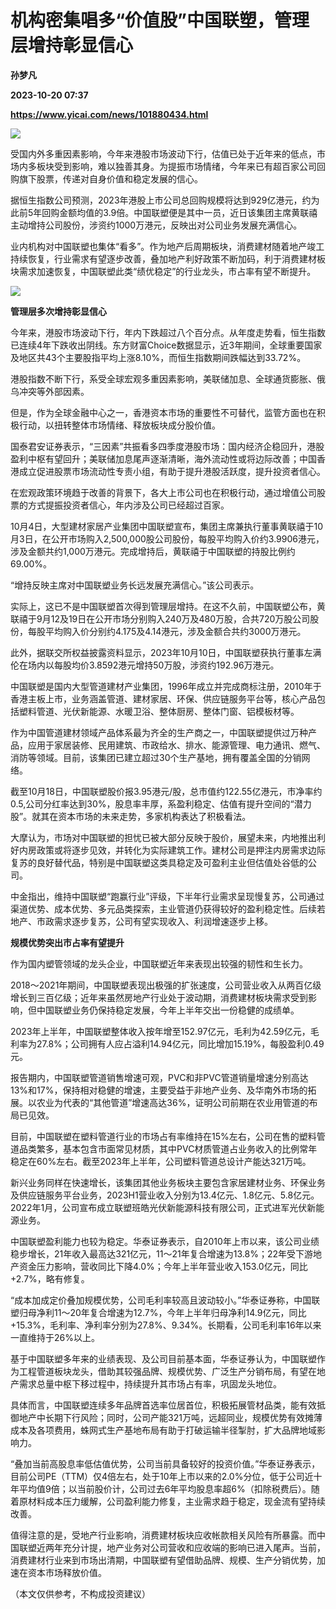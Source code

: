 # 机构密集唱多“价值股”中国联塑，管理层增持彰显信心
**孙梦凡**

**2023-10-20 07:37**

**https://www.yicai.com/news/101880434.html**

![](https://imgcdn.yicai.com/uppics/slides/2023/10/e00a55f9ac183436bf775b2de3db614c.jpg)

受国内外多重因素影响，今年来港股市场波动下行，估值已处于近年来的低点，市场内多板块受到影响，难以独善其身。为提振市场情绪，今年来已有超百家公司回购旗下股票，传递对自身价值和稳定发展的信心。

据恒生指数公司预测，2023年港股上市公司总回购规模将达到929亿港元，约为此前5年回购金额均值的3.9倍。中国联塑便是其中一员，近日该集团主席黄联禧主动增持公司股份，涉资约1000万港元，反映出对公司业务发展充满信心。

业内机构对中国联塑也集体“看多”。作为地产后周期板块，消费建材随着地产竣工持续恢复，行业需求有望逐步改善，叠加地产利好政策不断加码，利于消费建材板块需求加速恢复，中国联塑此类“绩优稳定”的行业龙头，市占率有望不断提升。

![](https://imgcdn.yicai.com/uppics/images/2023/10/b703d75b0c80851cee98a1ef23323bee.jpg)

**管理层多次增持彰显信心**

今年来，港股市场波动下行，年内下跌超过八个百分点。从年度走势看，恒生指数已连续4年下跌收出阴线。东方财富Choice数据显示，近3年期间，全球重要国家及地区共43个主要股指平均上涨8.10%，而恒生指数期间跌幅达到33.72%。

港股指数不断下行，系受全球宏观多重因素影响，美联储加息、全球通货膨胀、俄乌冲突等外部因素。

但是，作为全球金融中心之一，香港资本市场的重要性不可替代，监管方面也在积极行动，以扭转整体市场情绪、释放板块成分股价值。

国泰君安证券表示，“三因素”共振看多四季度港股市场：国内经济企稳回升，港股盈利中枢有望回升；美联储加息尾声逐渐清晰，海外流动性或将边际改善；中国香港成立促进股票市场流动性专责小组，有助于提升港股活跃度，提升投资者信心。

在宏观政策环境趋于改善的背景下，各大上市公司也在积极行动，通过增值公司股票的方式提振投资者信心，年内涉及公司已经超过百家。

10月4日，大型建材家居产业集团中国联塑宣布，集团主席兼执行董事黄联禧于10月3日，在公开市场购入2,500,000股公司股份，每股平均购入价约3.9906港元，涉及金额共约1,000万港元。完成增持后，黄联禧于中国联塑的持股比例约69.00%。

“增持反映主席对中国联塑业务长远发展充满信心。”该公司表示。

实际上，这已不是中国联塑首次得到管理层增持。在这不久前，中国联塑公布，黄联禧于9月12及19日在公开市场分别购入240万及480万股，合共720万股公司股份，每股平均购入价分别约4.175及4.14港元，涉及金额合共约3000万港元。

此外，据联交所权益披露资料显示，2023年10月10日，中国联塑获执行董事左满伦在场内以每股均价3.8592港元增持50万股，涉资约192.96万港元。

中国联塑是国内大型管道建材产业集团，1996年成立并完成商标注册，2010年于香港主板上市，业务涵盖管道、建材家居、环保、供应链服务平台等，核心产品包括塑料管道、光伏新能源、水暖卫浴、整体厨房、整体门窗、铝模板材等。

作为中国管道建材领域产品体系最为齐全的生产商之一，中国联塑提供过万种产品，应用于家居装修、民用建筑、市政给水、排水、能源管理、电力通讯、燃气、消防等领域。目前，该集团已建立超过30个生产基地，拥有覆盖全国的分销网络。

截至10月18日，中国联塑股价报3.95港元/股，总市值约122.55亿港元，市净率约0.5,公司分红率达到30%，股息率丰厚，系盈利稳定、估值有提升空间的“潜力股”。就其在资本市场的未来走势，多家机构表达了积极看法。

大摩认为，市场对中国联塑的担忧已被大部分反映于股价，展望未来，内地推出利好内房政策或将逐步见效，并转化为实际建筑工作。建材公司是押注内房需求边际复苏的良好替代品，特别是中国联塑这类具稳定及可盈利主业但估值处谷低的公司。

中金指出，维持中国联塑“跑赢行业”评级，下半年行业需求呈现慢复苏，公司通过渠道优势、成本优势、多元品类探索，主业管道仍获得较好的盈利稳定性。后续若地产、市政需求逐步复苏，公司有望实现收入、利润增速逐步上移。

**规模优势突出市占率有望提升**

作为国内塑管领域的龙头企业，中国联塑近年来表现出较强的韧性和生长力。

2018～2021年期间，中国联塑表现出极强的扩张速度，公司营业收入从两百亿级增长到三百亿级；近年来虽然房地产行业处于波动期，消费建材板块需求受到影响，但中国联塑业务仍保持稳定发展，今年上半年交出一份稳健的成绩单。

2023年上半年，中国联塑整体收入按年增至152.97亿元，毛利为42.59亿元，毛利率为27.8%；公司拥有人应占溢利14.94亿元，同比增加15.19%，每股盈利0.49元。

报告期内，中国联塑管道销售增速可观，PVC和非PVC管道销量增速分别高达13%和17%，保持相对稳健的增速，主要受益于非地产业务、及华南外市场的拓展。以农业为代表的“其他管道”增速高达36%，证明公司前期在农业用管道的布局已见效。

目前，中国联塑在塑料管道行业的市场占有率维持在15%左右，公司在售的塑料管道品类繁多，基本包含市面常见材质，其中PVC材质管道占业务收入的比例常年稳定在60%左右。截至2023年上半年，公司塑料管道总设计产能达321万吨。

新兴业务同样在快速增长，该集团其他业务板块主要包含家居建材业务、环保业务及供应链服务平台业务，2023H1营业收入分别为13.4亿元、1.8亿元、5.8亿元。2022年1月，公司宣布成立联塑班皓光伏新能源科技有限公司，正式进军光伏新能源业务。

中国联塑盈利能力也较为稳定。华泰证券表示，自2010年上市以来，该公司业绩稳步增长，21年收入最高达321亿元，11～21年复合增速为13.8%；22年受下游地产资金压力影响，营收同比下降4.0%；今年上半年营业收入153.0亿元，同比+2.7%，略有修复。

“成本加成定价叠加规模优势，公司毛利率较高且波动较小。”华泰证券称，中国联塑归母净利11～20年复合增速为12.7%，今年上半年归母净利14.9亿元，同比+15.3%，毛利率、净利率分别为27.8%、9.34%。长期看，公司毛利率16年以来一直维持于26%以上。

基于中国联塑多年来的业绩表现、及公司目前基本面，华泰证券认为，中国联塑作为工程管道板块龙头，借助其较强品牌、规模优势、广泛生产分销布局，有望在地产需求总量中枢下移过程中，持续提升其市场占有率，巩固龙头地位。

具体而言，中国联塑连续多年品牌首选率位居首位，积极拓展管材品类，能有效抵御地产中长期下行风险；同时，公司产能321万吨，远超同业，规模优势有效摊薄成本及各项费用，蛛网式生产基地布局有助于打破运输半径掣肘，扩大品牌地域影响力。

“叠加当前高股息率低估值优势，公司当前具备较好的投资价值。”华泰证券表示，目前公司PE（TTM）仅4倍左右，处于10年上市以来的2.0%分位，低于公司近十年平均值9倍；以当前股价计，公司过去6年平均股息率超6%（扣除税费后）。随着原材料成本压力缓解，公司盈利能力修复，主业需求趋于稳定，现金流有望持续改善。

值得注意的是，受地产行业影响，消费建材板块应收帐款相关风险有所暴露。而中国联塑近两年充分计提，地产业务对公司营收和应收端的影响已进入尾声。当前，消费建材行业来到市场出清期，中国联塑有望借助品牌、规模、生产分销优势，加速在资本市场释放价值。

（本文仅供参考，不构成投资建议）